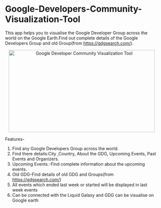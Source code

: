 # Google-Developers-Community-Visualization-Tool
This app helps you to visualise the Google Developer Group across the world on the Google Earth.Find out complete details of the Google Developers Group and old Group(from https://gdgsearch.com/).

<p align="center">
  <img width="480" height="270" alt="Google Developer Community Visualization Tool" src="https://github.com/soCallmeAdityaKumar/Google-Developers-Community-Visualization-Tool/assets/101629190/f2190376-c505-4104-805c-5988dd09e9a2">
</p>






Features-
1. Find any Google Developers Group across the world.
2. Find there details:City ,Country, About the GDG, Upcoming Events, Past Events and Organizers.
3. Upcoming Events.-Find complete information about the upcoming events.
4. Old GDG-Find details of old GDG and Groups(from https://gdgsearch.com/)
5. All events which ended last week or started will be displayed in last week events
6. Can be connected with the Liquid Galaxy and GDG can be visualise on Google earth
